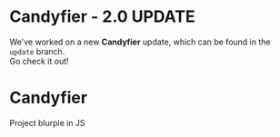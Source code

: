 # Candyfier - 2.0 UPDATE
We've worked on a new **Candyfier** update, which can be found in the `update` branch.  
Go check it out!
# Candyfier
Project blurple in JS
